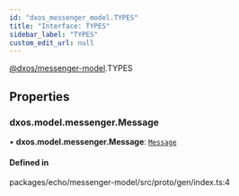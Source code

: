 ```yaml
---
id: "dxos_messenger_model.TYPES"
title: "Interface: TYPES"
sidebar_label: "TYPES"
custom_edit_url: null
---
```


[@dxos/messenger-model](../modules/dxos_messenger_model.md).TYPES

## Properties

### dxos.model.messenger.Message

• **dxos.model.messenger.Message**: [`Message`](dxos_messenger_model.Message.md)

#### Defined in

packages/echo/messenger-model/src/proto/gen/index.ts:4
